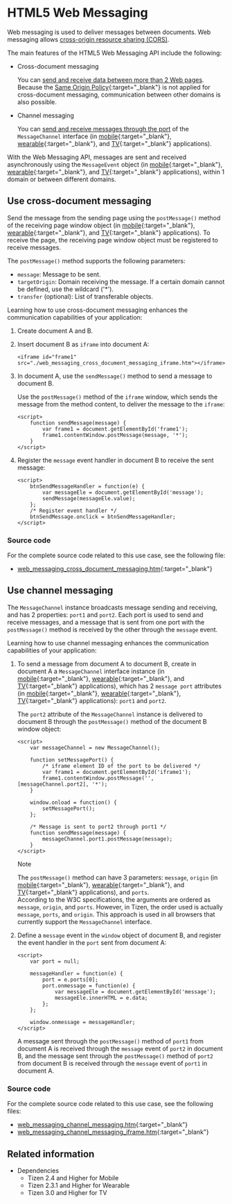 # HTML5 Web Messaging

Web messaging is used to deliver messages between documents. Web messaging allows [cross-origin resource sharing (CORS)](../security/cors.md).

The main features of the HTML5 Web Messaging API include the following:

- Cross-document messaging

  You can [send and receive data between more than 2 Web pages](#using-cross-document-messaging). Because the [Same Origin Policy](http://www.w3.org/2001/tag/dj9/scriptorigin.html){:target="_blank"} is not applied for cross-document messaging, communication between other domains is also possible.

- Channel messaging

   You can [send and receive messages through the port](#using-channel-messaging) of the `MessageChannel` interface (in [mobile](https://html.spec.whatwg.org/multipage/web-messaging.html#message-channels){:target="_blank"}, [wearable](https://html.spec.whatwg.org/multipage/web-messaging.html#message-channels){:target="_blank"}, and [TV](https://html.spec.whatwg.org/multipage/web-messaging.html#message-channels){:target="_blank"} applications).

With the Web Messaging API, messages are sent and received asynchronously using the `MessageEvent` object (in [mobile](https://html.spec.whatwg.org/multipage/comms.html#the-messageevent-interface){:target="_blank"}, [wearable](https://html.spec.whatwg.org/multipage/comms.html#the-messageevent-interface){:target="_blank"}, and [TV](https://html.spec.whatwg.org/multipage/comms.html#the-messageevent-interface){:target="_blank"} applications), within 1 domain or between different domains.

## Use cross-document messaging

Send the message from the sending page using the `postMessage()` method of the receiving page window object (in [mobile](https://html.spec.whatwg.org/multipage/web-messaging.html#posting-messages){:target="_blank"}, [wearable](https://html.spec.whatwg.org/multipage/web-messaging.html#posting-messages){:target="_blank"}, and [TV](https://html.spec.whatwg.org/multipage/web-messaging.html#posting-messages){:target="_blank"} applications). To receive the page, the receiving page window object must be registered to receive messages.

The `postMessage()` method supports the following parameters:

- `message`: Message to be sent.
- `targetOrigin`: Domain receiving the message. If a certain domain cannot be defined, use the wildcard ('\*').
- `transfer` (optional): List of transferable objects.

Learning how to use cross-document messaging enhances the communication capabilities of your application:

1. Create document A and B.

2. Insert document B as `iframe` into document A:

   ```
   <iframe id="frame1" src="./web_messaging_cross_document_messaging_iframe.htm"></iframe>
   ```

3. In document A, use the `sendMessage()` method to send a message to document B.

   Use the `postMessage()` method of the `iframe` window, which sends the message from the method content, to deliver the message to the `iframe`:

   ```
   <script>
       function sendMessage(message) {
           var frame1 = document.getElementById('frame1');
           frame1.contentWindow.postMessage(message, '*');
       }
   </script>
   ```

4. Register the `message` event handler in document B to receive the sent message:

   ```
   <script>
       btnSendMessageHandler = function(e) {
           var messageEle = document.getElementById('message');
           sendMessage(messageEle.value);
       };
       /* Register event handler */
       btnSendMessage.onclick = btnSendMessageHandler;
   </script>
   ```

### Source code

For the complete source code related to this use case, see the following file:

- [web_messaging_cross_document_messaging.htm](http://download.tizen.org/misc/examples/w3c_html5/communication/html5_web_messaging){:target="_blank"}

## Use channel messaging

The `MessageChannel` instance broadcasts message sending and receiving, and has 2 properties: `port1` and `port2`. Each port is used to send and receive messages, and a message that is sent from one port with the `postMessage()` method is received by the other through the `message` event.

Learning how to use channel messaging enhances the communication capabilities of your application:

1. To send a message from document A to document B, create in document A a `MessageChannel` interface instance (in [mobile](https://html.spec.whatwg.org/multipage/web-messaging.html#message-channels){:target="_blank"}, [wearable](https://html.spec.whatwg.org/multipage/web-messaging.html#message-channels){:target="_blank"}, and [TV](https://html.spec.whatwg.org/multipage/web-messaging.html#message-channels){:target="_blank"} applications), which has 2 `message port` attributes (in [mobile](https://html.spec.whatwg.org/multipage/web-messaging.html#message-ports){:target="_blank"}, [wearable](https://html.spec.whatwg.org/multipage/web-messaging.html#message-ports){:target="_blank"}, [TV](https://html.spec.whatwg.org/multipage/web-messaging.html#message-ports){:target="_blank"} applications): `port1` and `port2`.

   The `port2` attribute of the `MessageChannel` instance is delivered to document B through the `postMessage()` method of the document B window object:

   ```
   <script>
       var messageChannel = new MessageChannel();

       function setMessagePort() {
           /* iframe element ID of the port to be delivered */
           var frame1 = document.getElementById('iframe1');
           frame1.contentWindow.postMessage('', [messageChannel.port2], '*');
       }

       window.onload = function() {
           setMessagePort();
       };

       /* Message is sent to port2 through port1 */
       function sendMessage(message) {
           messageChannel.port1.postMessage(message);
       }
   </script>
   ```

   > [!NOTE]
   > The `postMessage()` method can have 3 parameters: `message`, `origin` (in [mobile](https://html.spec.whatwg.org/multipage/web-messaging.html#posting-messages){:target="_blank"}, [wearable](https://html.spec.whatwg.org/multipage/web-messaging.html#posting-messages){:target="_blank"}, and [TV](https://html.spec.whatwg.org/multipage/web-messaging.html#posting-messages){:target="_blank"} applications), and `ports`.  
   > According to the W3C specifications, the arguments are ordered as `message`, `origin`, and `ports`. However, in Tizen, the order used is actually `message`, `ports`, and `origin`. This approach is used in all browsers that currently support the `MessageChannel` interface.

2. Define a `message` event in the `window` object of document B, and register the event handler in the `port` sent from document A:

   ```
   <script>
       var port = null;

       messageHandler = function(e) {
           port = e.ports[0];
           port.onmessage = function(e) {
               var messageEle = document.getElementById('message');
               messageEle.innerHTML = e.data;
           };
       };

       window.onmessage = messageHandler;
   </script>
   ```

   A message sent through the `postMessage()` method of `port1` from document A is received through the `message` event of `port2` in document B, and the message sent through the `postMessage()` method of `port2` from document B is received through the `message` event of `port1` in document A.

### Source code

For the complete source code related to this use case, see the following files:

- [web_messaging_channel_messaging.htm](http://download.tizen.org/misc/examples/w3c_html5/communication/html5_web_messaging){:target="_blank"}
- [web_messaging_channel_messaging_iframe.htm](http://download.tizen.org/misc/examples/w3c_html5/communication/html5_web_messaging){:target="_blank"}

## Related information
* Dependencies
  - Tizen 2.4 and Higher for Mobile
  - Tizen 2.3.1 and Higher for Wearable
  - Tizen 3.0 and Higher for TV
